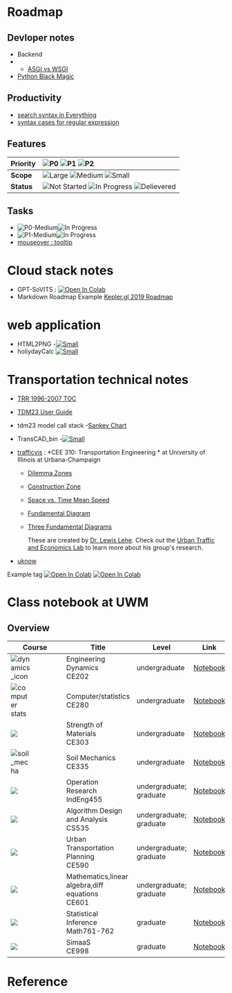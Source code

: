 
# Roadmap
## Devloper notes
* Backend
* * [ASGI vs WSGI](DevNotes/backend.md)
* [Python Black Magic ](DevNotes/PythonBlackMagic.md)
## Productivity 
* [search syntax in Everything](/productivity/search?id=everything)
* [syntax cases for regular expression](/productivity/cheatsheet/cheat_regularExpression.md)

## Features

| **Priority** | ![][p0]  ![][p1]  ![][p2] |
| ------------ | :----------------------------------------------------------- |
| **Scope**    | ![][lg] ![][md]  ![][sm] |
| **Status**   | ![][not-started] ![][in-progress] ![][delivered] |

## Tasks
* ![][p0-medium]![][in-progress]
* ![][p1-medium]![][in-progress]
* [mouseover : tooltip ][not-started]
# Cloud stack notes
* GPT-SoVITS : [![Open In Colab](https://img.shields.io/badge/Colab-F9AB00?style=for-the-badge&logo=googlecolab&color=525252)](https://colab.research.google.com/github/RVC-Boss/GPT-SoVITS/blob/main/colab_webui.ipynb)  
* Markdown Roadmap Example [Kepler.gl 2019 Roadmap](https://raw.githubusercontent.com/wiki/keplergl/kepler.gl/Kepler.gl-2019-Roadmap.md)
# web application
*  HTML2PNG -[![][001colab]](https://colab.research.google.com/github/jinsanity07git/livedc/blob/main/notebooks/PrintasPNG.ipynb) 
*  holiydayCalc [![][001colab]](https://colab.research.google.com/github/jinsanity07git/livedc/blob/main/notebooks/holidays.ipynb)
# Transportation technical notes

* [TRR 1996-2007 TOC](Research/TRR_TOC.md)

* [TDM23 User Guide](https://ctpsstaff.github.io/tdm23_users_guide/1.0/)

* tdm23 model call stack -[Sankey Chart](https://ctpsstaff.github.io/tdm23_users_guide/1.0/pages/_assets/gisdk_assets/sankey_chart.html)
* TransCAD_bin -[![][001colab]](https://colab.research.google.com/github/jinsanity07git/TransCAD_bin/blob/colab/notebooks/bin2df.ipynb ) 

* [trafficvis](https://trafficvis.com/) : *CEE 310: Transportation Engineering * at University of Illinois at Urbana-Champaign

  * [Dilemma Zones](https://trafficvis.com/dilemma-zone)

  * [Construction Zone](https://trafficvis.com/construction-zone)

  * [Space vs. Time Mean Speed](https://trafficvis.com/space-mean)

  * [Fundamental Diagram](https://trafficvis.com/fundamental-diagram)

  * [Three Fundamental Diagrams](https://trafficvis.com/fundamental-diagrams)

    These are created by [Dr. Lewis Lehe](https://lewislehe.com/). Check out the [Urban Traffic and Economics Lab](https://lehelab.com/) to learn more about his group's research.
  
* [uknow](https://github.com/jinsanity07git/uKnow)



Example tag
[![Open In Colab](https://colab.research.google.com/assets/colab-badge.svg)](https://colab.research.google.com/drive/1O-FeLQhnWab8fHGT95wbbcZo4tjpvBis)
[![Open In Colab](https://img.shields.io/badge/sanity-nb-gold)](https://colab.research.google.com/drive/1O-FeLQhnWab8fHGT95wbbcZo4tjpvBis)

# Class notebook at UWM

## Overview

| Course                                                       | Title                                                | Level                        | Link                            |
| ------------------------------------------------------------ | ---------------------------------------------------- | ---------------------------- | ------------------------------- |
| <img src="./UWM/CE202/Dynamics_img/dynamics_icon.svg" alt="dynamics_icon" style="max-width:40%" /> | Engineering Dynamics<br /> CE202                     | undergraduate                | [Notebook](UWM/CE202/Dynamics.md)   |
| <img src="./UWM/img/computer_statistics.png" alt="computer stats" style="max-width:40%;" /> | Computer/statistics <br />CE280                      | undergraduate                | [Notebook](UWM/CE280/statistics.md) |
| <img src="./UWM/img/strength.gif"  style="max-width:40%;" />     | Strength of Materials<br />CE303                     | undergraduate                | [Notebook](UWM/CE303/CE303.md)      |
| <img src="./UWM/img/soil mechanics.png" alt="soil_mecha" style="max-width:40%;" /> | Soil Mechanics <br />CE335         | undergraduate                | [Notebook](UWM/CE335/README.md)     |
| <img src="./UWM/img/OR.png" style="max-width:40%;" />            | Operation Research<br />IndEng455                    | undergraduate;<br />graduate | [Notebook](UWM/IndEng455/README.md) |
| <img src="./UWM/img/Algorithm.png" style="max-width:40%;" />     | Algorithm Design and Analysis<br />CS535             | undergraduate;<br />graduate | [Notebook](UWM/CS535/README.md)     |
| <img src="./UWM/img/The-Four-step-model.png"  style="max-width:40%;" /> | Urban Transportation Planning<br />CE590      | undergraduate;<br />graduate | [Notebook](UWM/CE590/README.md)     |
| <img src="./UWM/img/ODE.svg" style="max-width:40%;" />           | Mathematics,linear algebra,diff equations<br />CE601 | undergraduate;<br />graduate | [Notebook](UWM/Math601/math601.md)  |
| <img src="./UWM/img/stats_inference.png"  style="max-width:40%;" /> | Statistical Inference<br />Math761-762            | graduate                     | [Notebook](UWM/Math7612/stat762.md) |
| <img src="./UWM/img/corsim.jpg"  style="max-width:40%;" />       | SimaaS<br />CE998                                    | graduate                     | [Notebook](UWM/CE998/CE998.md)      |





# Reference

[not-started]: https://img.shields.io/badge/-not_started-lightgrey.svg?style=flat-square "Not Started"

[in-progress]: https://img.shields.io/badge/-in_progress-blue.svg?style=flat-square "In Progress"

[delivered]: https://img.shields.io/badge/-delivered-green.svg?style=flat-square " Delievered"

[p0]: https://img.shields.io/badge/-P0-red.svg?style=flat-square&colorB=rgba(177,0,38,0.8) "P0"
[p1]: https://img.shields.io/badge/-P1-orange.svg?style=flat-square&colorB=rgb(253,141,60) "P1"
[p2]: https://img.shields.io/badge/-P2-yellow.svg?style=flat-square&colorB=rgb(254,217,118) "P2"

[lg]: https://img.shields.io/badge/-large-blue.svg?style=flat-square&colorB=rgba(1,102,94,0.9) "Large"
[md]: https://img.shields.io/badge/-medium-green.svg?style=flat-square&colorB=rgb(90,174,100) "Medium"
[sm]: https://img.shields.io/badge/-small-yellowgreen.svg?style=flat-square&colorB=rgb(166,216,90) "Small"

[p0-large]: https://img.shields.io/badge/P0-large-red.svg?style=flat-square&colorA=rgba(177,0,38,0.8)&colorB=rgb(90,174,97) "P0-Large"

[p0-medium]: https://img.shields.io/badge/P0-medium-red.svg?style=flat-square&colorA=rgba(177,0,38,0.8)&colorB=rgb(90,174,97) "P0-Medium"

[p0-small]: https://img.shields.io/badge/P0-small-red.svg?style=flat-square&colorA=rgba(177,0,38,0.8)&colorB=rgb(166,216,90) "P0-Small"

[p1-large]: https://img.shields.io/badge/P1-large-red.svg?style=flat-square&colorA=rgb(253,141,60)&colorB=rgba(1,102,94,0.9) "P1-large"

[p1-medium]: https://img.shields.io/badge/P1-medium-red.svg?style=flat-square&colorA=rgb(253,141,60)&colorB=rgb(90,174,97) "P1-Medium"

[p1-small]: https://img.shields.io/badge/P1-small-red.svg?style=flat-square&colorA=rgb(253,141,60)&colorB=rgb(166,216,90) "P1-Small"

[p2-large]: https://img.shields.io/badge/P2-large-red.svg?style=flat-square&colorA=rgb(254,217,118)&colorB=rgba(1,102,94,0.9) "P1-large"

[p2-medium]: https://img.shields.io/badge/P2-medium-red.svg?style=flat-square&colorA=rgb(254,217,118)&colorB=rgb(90,174,97) "P2-Medium"

[p2-small]: https://img.shields.io/badge/P2-small-red.svg?style=flat-square&colorA=rgb(254,217,118)&colorB=rgb(166,216,90) "P2-Small"

[001colab]: https://img.shields.io/badge/colab-gold "Small"
